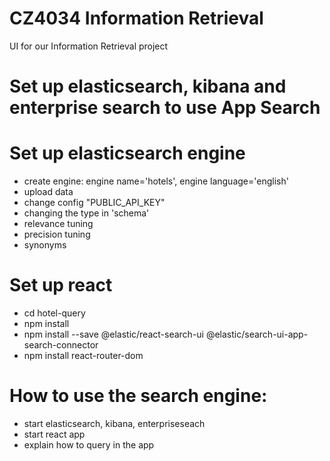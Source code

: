 # CZ4034 Information Retrieval

UI for our Information Retrieval project

# Set up elasticsearch, kibana and enterprise search to use App Search

# Set up elasticsearch engine

- create engine: engine name='hotels', engine language='english'
- upload data
- change config "PUBLIC_API_KEY"
- changing the type in 'schema'
- relevance tuning
- precision tuning
- synonyms

# Set up react

- cd hotel-query
- npm install
- npm install --save @elastic/react-search-ui @elastic/search-ui-app-search-connector
- npm install react-router-dom

# How to use the search engine:

- start elasticsearch, kibana, enterpriseseach
- start react app
- explain how to query in the app
